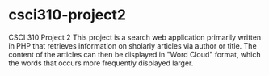 # csci310-project2
CSCI 310 Project 2
This project is a search web application primarily written in PHP that retrieves information on sholarly articles via author or title. The content of the articles can then be displayed in "Word Cloud" format, which the words that occurs more frequently displayed larger.
